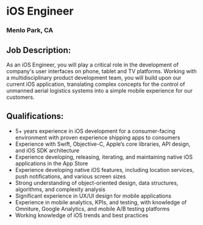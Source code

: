 # iOS Engineer
### Menlo Park, CA

## Job Description:
As an iOS Engineer, you will play a critical role in the development of company's user interfaces on phone, tablet and TV platforms. Working with a multidisciplinary product development team, you will build upon our current iOS application, translating complex concepts for the control of unmanned aerial logistics systems into a simple mobile experience for our customers.

## Qualifications:
+	5+ years experience in iOS development for a consumer-facing environment with proven experience shipping apps to consumers
+	Experience with Swift, Objective-C, Apple’s core libraries, API design, and iOS SDK architecture
+	Experience developing, releasing, iterating, and maintaining native iOS applications in the App Store
+	Experience developing native iOS features, including location services, push notifications, and various screen sizes
+	Strong understanding of object-oriented design, data structures, algorithms, and complexity analysis
+	Significant experience in UX/UI design for mobile applications
+	Experience in mobile analytics, KPIs, and testing, with knowledge of Omniture, Google Analytics, and mobile A/B testing platforms
+	Working knowledge of iOS trends and best practices
